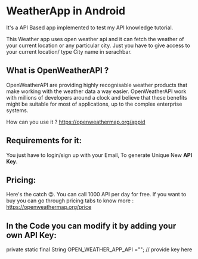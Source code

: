# WeatherApp in Android


It's a API Based app implemented to test my API knowledge tutorial.

This Weather app uses open weather api and it can fetch the weather of your current location or any particular city. Just you have to give access to your current location/ type City name in serachbar.

## What is OpenWeatherAPI ?

OpenWeatherAPI are providing highly recognisable weather products that make working with the weather data a way easier. OpenWeatherAPI work with millions of developers around a clock and believe that these benefits might be suitable for most of applications, up to the complex enterprise systems.

How can you use it ? https://openweathermap.org/appid

## Requirements for it:

You just have to login/sign up with your Email, To generate Unique New **API Key**.

## Pricing:

Here's the catch 😉. You can call 1000 API per day for free.
If you want to buy you can go through pricing tabs to know more : https://openweathermap.org/price

## In the Code you can modify it by adding your own API Key:

private static final String OPEN_WEATHER_APP_API =""; // provide key here



